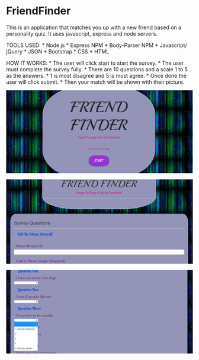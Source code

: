# FriendFinder

This is an application that matches you up with a new friend based on a personality quiz. It uses javascript, express and node servers.

TOOLS USED:
    * Node.js
    * Express NPM
    * Body-Parser NPM
    * Javascript/ jQuery
    * JSON
    * Bootstrap
    * CSS
    * HTML

HOW IT WORKS:
    * The user will click start to start the survey.
    * The user must complete the survey fully.
        * There are 10 questions and a scale 1 to 5 as the answers.
        * 1 is most disagree and 5 is most agree.
    * Once done the user will click submit.
    * Then your match will be shown with their picture.

![table](./images/friendfinder1.png?raw=true "Optional Title")

![questions](./images/friendfinder2.png?raw=true "Optional Title")

![table](./images/friendfinder3.png?raw=true "Optional Title")

